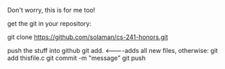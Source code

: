 Don't worry, this is for me too!

get the git in your repository:

git clone https://github.com/solaman/cs-241-honors.git

push the stuff into github
git add.      <----adds all new files, otherwise: git add thisfile.c
git commit -m "message"
git push

